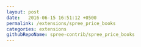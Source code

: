 ```yaml
---
layout: post
date:   2016-06-15 16:51:12 +0500
permalink: /extensions/spree_price_books
categories: extensions
githubRepoName: spree-contrib/spree_price_books
---
```

